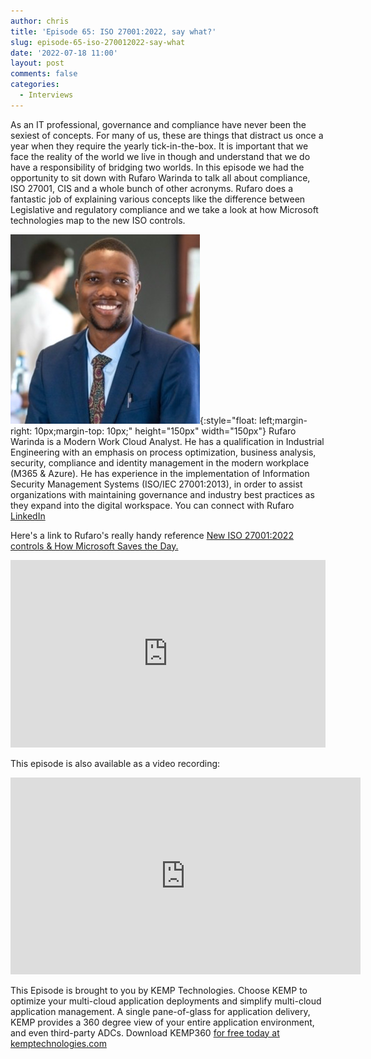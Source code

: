```yaml
---
author: chris
title: 'Episode 65: ISO 27001:2022, say what?'
slug: episode-65-iso-270012022-say-what
date: '2022-07-18 11:00'
layout: post
comments: false
categories:
  - Interviews
---
```


As an IT professional, governance and compliance have never been the sexiest of concepts. For many of us, these are things that distract us once a year when they require the yearly tick-in-the-box. It is important that we face the reality of the world we live in though and understand that we do have a responsibility of bridging two worlds. In this episode we had the opportunity to sit down with Rufaro Warinda to talk all about compliance, ISO 27001, CIS and a whole bunch of other acronyms. Rufaro does a fantastic job of explaining various concepts like the difference between Legislative and regulatory compliance and we take a look at how Microsoft technologies map to the new ISO controls.

![Rufaro](/images/uploads/2022/07/rufaro.png){:style="float: left;margin-right: 10px;margin-top: 10px;" height="150px" width="150px"} Rufaro Warinda is a Modern Work Cloud Analyst. He has a qualification in Industrial Engineering with an emphasis on process optimization, business analysis, security, compliance and identity management in the modern workplace (M365 & Azure). He has experience in the implementation of Information Security Management Systems (ISO/IEC 27001:2013), in order to assist organizations with maintaining governance and industry best practices as they expand into the digital workspace. You can connect with Rufaro [LinkedIn](https://www.linkedin.com/in/rufaro-warinda-975b26187/)

Here's a link to Rufaro's really handy reference [New ISO 27001:2022 controls & How Microsoft Saves the Day.](/downloads/ISO_27001_and_Microsoft_365.pdf)

<p><iframe width="100%" height="300" scrolling="no" frameborder="no" allow="autoplay" src="https://w.soundcloud.com/player/?url=https%3A//api.soundcloud.com/tracks/1307135848&color=%23ff5500&auto_play=false&hide_related=false&show_comments=true&show_user=true&show_reposts=false&show_teaser=true&visual=true"></iframe></p>

This episode is also available as a video recording:

<p><iframe width="560" height="315" src="https://www.youtube.com/embed/1QdtAsJfnT8" title="YouTube video player" frameborder="0" allow="accelerometer; autoplay; clipboard-write; encrypted-media; gyroscope; picture-in-picture" allowfullscreen></iframe></p>

This Episode is brought to you by KEMP Technologies. Choose KEMP to optimize your multi-cloud application deployments and simplify multi-cloud application management. A single pane-of-glass for application delivery, KEMP provides a 360 degree view of your entire application environment, and even third-party ADCs. Download KEMP360 [for free today at kemptechnologies.com](https://kempte.ch/2MYXjew)
